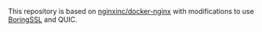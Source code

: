 This repository is based on [nginxinc/docker-nginx](https://github.com/nginxinc/docker-nginx) with modifications to use [BoringSSL](https://github.com/google/boringssl) and QUIC.
